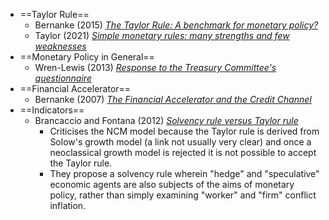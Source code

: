 - ==Taylor Rule==
	- Bernanke (2015) [*The Taylor Rule: A benchmark for monetary policy?*](https://www.brookings.edu/articles/the-taylor-rule-a-benchmark-for-monetary-policy/?b=1)
	- Taylor (2021) [*Simple monetary rules: many strengths and few weaknesses*](https://pmc.ncbi.nlm.nih.gov/articles/PMC7802817/pdf/10657_2020_Article_9683.pdf)
- ==Monetary Policy in General==
	- Wren-Lewis (2013) [*Response to the Treasury Committee's questionnaire*](https://publications.parliament.uk/pa/cm201213/cmselect/cmtreasy/944/944we05.htm)
- ==Financial Accelerator==
	- Bernanke (2007) [*The Financial Accelerator and the Credit Channel*](https://www.federalreserve.gov/newsevents/speech/bernanke20070615a.htm)
- ==Indicators==
	- Brancaccio and Fontana (2012) [*Solvency rule versus Taylor rule*](https://watermark.silverchair.com/bes028.pdf?token=AQECAHi208BE49Ooan9kkhW_Ercy7Dm3ZL_9Cf3qfKAc485ysgAAA1wwggNYBgkqhkiG9w0BBwagggNJMIIDRQIBADCCAz4GCSqGSIb3DQEHATAeBglghkgBZQMEAS4wEQQMDIDrcRiapMpVKQWfAgEQgIIDDxgIjt1UcDx53yiI1jhLU5zPa887iOb6cGBeoQ7xpxjG4clTOONcK_ijKXjJRISqTCPP27ePc1vAVuU0u4p6ZAR5sgd8I0XsN1xJ9x8hmH2UXoMiyP05Csz3zAmwnbj6060-F-lmjbSEyDNIPvySTP1Ye0ANxPAJOGNtpsoQaZ_Kh8PRaAhzaGs34Tx_qin30XD70yuBSphmC9Kq0L2IAtV4CCTEq9v0euLAdCPR8XhxFbC_xGRolSnUiJwrP7XWroTsMQa7OSsFsUhA2NFHWSrc9XswX8vDyKr5WqIaY4EL0Z_Vajt-9-fi62wKlTH1GPZGbSLtSqY1sHO5nNMex1Rtx3JSqaAshPyegjuSgaV2DJVx3-X4Z04GMXEBKVc_E240zHbJ975MCzxkim4uN7plQ3am8oqoYh9eCgGvZ1Kz-A7_e4CAHkrP8asfwGn-kPT8-W7yCwlzdl8qXjY7loLkvKJDlb61xs5gulrXNvxSVoqvL4888I6-eyzJOo_cRVsYxNPQchSPFZmCq-Ys-1h0UkTxDMf05qmFO60WQFPnP5a-N800-OWMUEqHTWpUBFPJ3V0z9yAVsydwKeo056YlQkkUaYGn9gyL7_f70jn4gITp19mYkfRUnTWKdJUXpHAjoLi4Rb6sgPFgpM6HPXDyh4x_3PnUvQJmPnzLWnpMFQW5EUe_XH0KuCfTnnadeI3F-KY1zWUi4upFey6VbLu-Sd5fSZO6rj75KlGhAZnh4tfpqHORYyPgB7H4NtoUvfjoX1QevZZ_7qdlThBHknT2PzQTs_70HSA1HKjpmsatXWQtnuQO8DZNKEG5TdOOadJQ8uHYqk6rRNQIlYbn08Aax0LIG6RE1fM47CQ4QII_uwbfD7L_5RO0xEmN83eRR_kp2vvRaSK13vT83cFTDwZXexwiuAj1DgJeHFq1o9XBXD8M7uwm_tRYW9vojVOzbx6_tiBIJftEUspwI7fw6soo_FV7v_E1GblDT-sJHhD4amKFQepiDobIthQfCm_jg-RDa-l9KOmBNLSdPb-rbA)
		- Criticises the NCM model because the Taylor rule is derived from Solow's growth model (a link not usually very clear) and once a neoclassical growth model is rejected it is not possible to accept the Taylor rule.
		- They propose a solvency rule wherein "hedge" and "speculative" economic agents are also subjects of the aims of monetary policy, rather than simply examining "worker" and "firm" conflict inflation.
